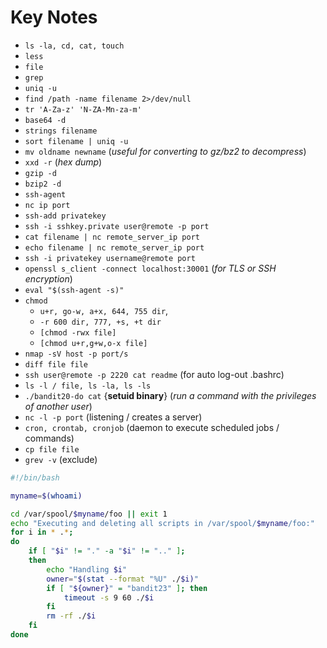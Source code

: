 # Key Notes
- `ls -la, cd, cat, touch `
- `less`
- `file `
- `grep`
- `uniq -u`
- `find /path -name filename 2>/dev/null`
- `tr 'A-Za-z' 'N-ZA-Mn-za-m'`
- `base64 -d`
- `strings filename`
- `sort filename | uniq -u`
- `mv oldname newname` (*useful for converting to gz/bz2 to decompress*)
- `xxd -r` (*hex dump*)
- `gzip -d`
- `bzip2 -d`
- `ssh-agent`
- `nc ip port`
- `ssh-add privatekey`
- `ssh -i sshkey.private user@remote -p port`
- `cat filename | nc remote_server_ip port`
- `echo filename | nc remote_server_ip port`
- `ssh -i privatekey username@remote port`
- `openssl s_client -connect localhost:30001` (*for TLS or SSH encryption*)
- `eval "$(ssh-agent -s)" `
- `chmod `
	- `u+r, go-w, a+x, 644, 755 dir`, 
	- `-r 600 dir, 777, +s, +t dir` 
	- `[chmod -rwx file]`
	- `[chmod u+r,g+w,o-x file]`
- `nmap -sV host -p port/s`
- `diff file file`
- `ssh user@remote -p 2220 cat readme` (for auto log-out .bashrc)
- `ls -l / file, ls -la, ls -ls`
- `./bandit20-do cat` {**setuid binary**} (*run a command with the privileges of another user*)
- `nc -l -p port` (listening / creates a server)
- `cron, crontab, cronjob` (daemon to execute scheduled jobs / commands)
- `cp file file` 
- `grev -v` (exclude)

```sh
#!/bin/bash

myname=$(whoami)

cd /var/spool/$myname/foo || exit 1
echo "Executing and deleting all scripts in /var/spool/$myname/foo:"
for i in * .*;
do
    if [ "$i" != "." -a "$i" != ".." ];
    then
        echo "Handling $i"
        owner="$(stat --format "%U" ./$i)"
        if [ "${owner}" = "bandit23" ]; then
            timeout -s 9 60 ./$i
        fi
        rm -rf ./$i
    fi
done
```
